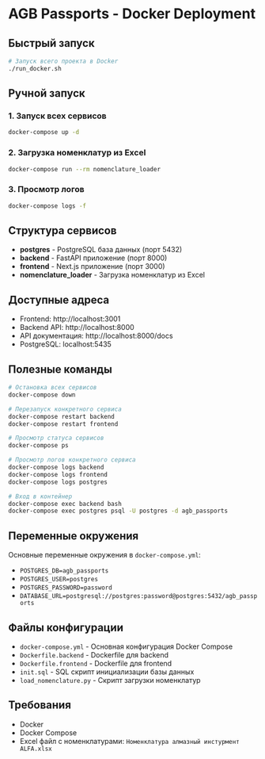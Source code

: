 # AGB Passports - Docker Deployment

## Быстрый запуск

```bash
# Запуск всего проекта в Docker
./run_docker.sh
```

## Ручной запуск

### 1. Запуск всех сервисов
```bash
docker-compose up -d
```

### 2. Загрузка номенклатур из Excel
```bash
docker-compose run --rm nomenclature_loader
```

### 3. Просмотр логов
```bash
docker-compose logs -f
```

## Структура сервисов

- **postgres** - PostgreSQL база данных (порт 5432)
- **backend** - FastAPI приложение (порт 8000)
- **frontend** - Next.js приложение (порт 3000)
- **nomenclature_loader** - Загрузка номенклатур из Excel

## Доступные адреса

- Frontend: http://localhost:3001
- Backend API: http://localhost:8000
- API документация: http://localhost:8000/docs
- PostgreSQL: localhost:5435

## Полезные команды

```bash
# Остановка всех сервисов
docker-compose down

# Перезапуск конкретного сервиса
docker-compose restart backend
docker-compose restart frontend

# Просмотр статуса сервисов
docker-compose ps

# Просмотр логов конкретного сервиса
docker-compose logs backend
docker-compose logs frontend
docker-compose logs postgres

# Вход в контейнер
docker-compose exec backend bash
docker-compose exec postgres psql -U postgres -d agb_passports
```

## Переменные окружения

Основные переменные окружения в `docker-compose.yml`:

- `POSTGRES_DB=agb_passports`
- `POSTGRES_USER=postgres`
- `POSTGRES_PASSWORD=password`
- `DATABASE_URL=postgresql://postgres:password@postgres:5432/agb_passports`

## Файлы конфигурации

- `docker-compose.yml` - Основная конфигурация Docker Compose
- `Dockerfile.backend` - Dockerfile для backend
- `Dockerfile.frontend` - Dockerfile для frontend
- `init.sql` - SQL скрипт инициализации базы данных
- `load_nomenclature.py` - Скрипт загрузки номенклатур

## Требования

- Docker
- Docker Compose
- Excel файл с номенклатурами: `Номенклатура алмазный инстурмент ALFA.xlsx`
